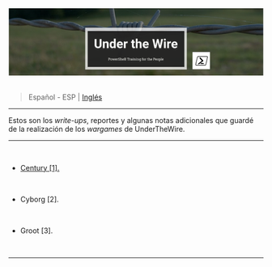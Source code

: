 <div align="center"> <img src="../resources/images/ctf_write-ups/UnderTheWire_banner/underthewire_main_banner.png"> </div>

<br>

> <p> <span> Español - ESP </span> | <a href=https://github.com/frandausmeier/CTF_Write-Ups/blob/main/UnderTheWire/README.md> Inglés </a> </p>

-----

Estos son los _write-ups_, reportes y algunas notas adicionales que guardé de la realización de los _wargames_ de UnderTheWire.

-----

<br>

* [Century [1].](https://github.com/frandausmeier/CTF_Write-Ups/blob/main/UnderTheWire/Century/README.md)

<br>

* Cyborg [2].

<br>

* Groot [3].

<br>

-----

